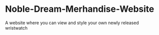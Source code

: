 # Noble-Dream-Merhandise-Website
A website where you can view and style your own newly released wristwatch

